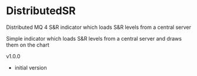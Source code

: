 # DistributedSR
Distributed MQ 4 S&amp;R indicator which loads S&amp;R levels from a central server

Simple indicator which loads S&R levels from a central server and draws them on the chart

v1.0.0
- initial version
